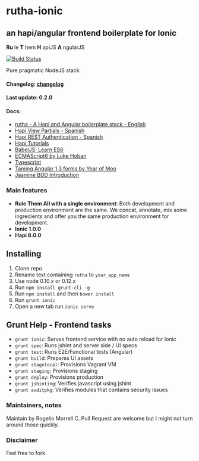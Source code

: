 # rutha-ionic
## an hapi/angular frontend boilerplate for Ionic
**Ru** le 
**T** hem 
**H** apiJS 
**A** ngularJS

[![Build Status](https://travis-ci.org/molekilla/rutha-ionic.svg?branch=master)](https://travis-ci.org/molekilla/rutha-ionic)

Pure pragmatic NodeJS stack

#### Changelog: [changelog](changelog.md)

#### Last update: 0.2.0

#### Docs:

* [rutha - A Hapi and Angular boilerplate stack - English](http://yoworkeo.blogspot.com/2015/02/rutha-hapi-and-angular-boilerplate-stack.html)
* [Hapi View Partials - Spanish](http://yoworkeo.blogspot.com/2014/08/hapijs-view-partials-con-underscorejs.html)
* [Hapi REST Authentication - Spanish](http://yoworkeo.blogspot.com/2014/08/hapijs-autenticacion-rest-con-hapi-auth.html)
* [Hapi Tutorials](http://hapijs.com/tutorials)
* [BabelJS: Learn ES6](https://babeljs.io/docs/learn-es6/)
* [ECMAScript6 by Luke Hoban](https://github.com/lukehoban/es6features)
* [Typescript](http://www.typescriptlang.org/)
* [Taming Angular 1.3 forms by Year of Moo](http://www.yearofmoo.com/2014/09/taming-forms-in-angularjs-1-3.html#html5-validators-and-parse-errors)
* [Jasmine BDD Introduction](http://jasmine.github.io/2.2/introduction.html)

### Main features ###

* **Rule Them All with a single environment**: Both development and production environment are the same. We concat, annotate, mix some ingredients and offer you the same production environment for development.
* **Ionic 1.0.0**
* **Hapi 8.0.0**


## Installing
1. Clone repo
2. Rename text containing `rutha` to `your_app_name`
3. Use node 0.10.x or 0.12.x
4. Run `npm install grunt-cli -g`
5. Run `npm install` and then `bower install`
6. Run `grunt ionic`
6. Open a new tab run `ionic serve`


## Grunt Help - Frontend tasks

* `grunt ionic`: Serves frontend service with no auto reload for Ionic
* `grunt spec`: Runs jshint and server side / UI specs
* `grunt test`: Runs E2E/Functional tests (Angular)
* `grunt build`: Prepares UI assets
* `grunt stagelocal`: Provisions Vagrant VM
* `grunt staging`: Provisions staging
* `grunt deploy`: Provisions production
* `grunt jshinting`: Verifies javascript using jshint
* `grunt auditpkg`: Verifies modules that contains security issues


### Maintainers, notes ###
Maintain by Rogelio Morrell C. 
Pull Request are welcome but I might not turn around those quickly. 

### Disclaimer ###
Feel free to fork.
